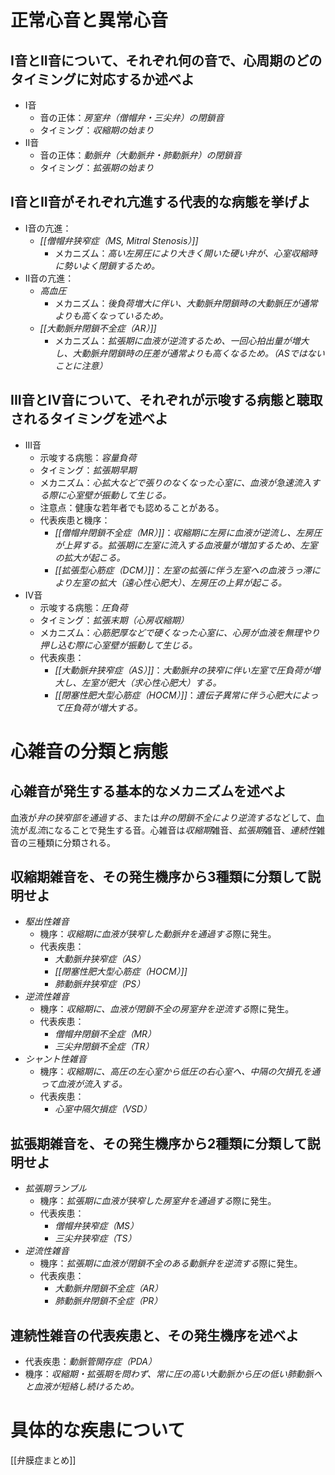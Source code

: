 # 正常心音と異常心音
## I音とII音について、それぞれ何の音で、心周期のどのタイミングに対応するか述べよ
- I音
	- 音の正体：*房室弁（僧帽弁・三尖弁）の閉鎖音*
	- タイミング：*収縮期の始まり*
- II音
	- 音の正体：*動脈弁（大動脈弁・肺動脈弁）の閉鎖音*
	- タイミング：*拡張期の始まり*

## I音とII音がそれぞれ亢進する代表的な病態を挙げよ
- I音の亢進：
	- *[[僧帽弁狭窄症（MS, Mitral Stenosis）]]*
		- メカニズム：*高い左房圧により大きく開いた硬い弁が、心室収縮時に勢いよく閉鎖するため。*
- II音の亢進：
	- *高血圧*
		- メカニズム：*後負荷増大に伴い、大動脈弁閉鎖時の大動脈圧が通常よりも高くなっているため。*
	- *[[大動脈弁閉鎖不全症（AR）]]*
		- メカニズム：*拡張期に血液が逆流するため、一回心拍出量が増大し、大動脈弁閉鎖時の圧差が通常よりも高くなるため。（ASではないことに注意）*

## III音とIV音について、それぞれが示唆する病態と聴取されるタイミングを述べよ
- III音
	- 示唆する病態：*容量負荷*
	- タイミング：*拡張期早期*
	- メカニズム：*心拡大などで張りのなくなった心室に、血液が急速流入する際に心室壁が振動して生じる。*
	- 注意点：健康な若年者でも認めることがある。
	- 代表疾患と機序：
		- *[[僧帽弁閉鎖不全症（MR）]]*：*収縮期に左房に血液が逆流し、左房圧が上昇する。拡張期に左室に流入する血液量が増加するため、左室の拡大が起こる。*
		- *[[拡張型心筋症（DCM）]]*：*左室の拡張に伴う左室への血液うっ滞により左室の拡大（遠心性心肥大）、左房圧の上昇が起こる。*
- IV音
	- 示唆する病態：*圧負荷*
	- タイミング：*拡張末期（心房収縮期）*
	- メカニズム：*心筋肥厚などで硬くなった心室に、心房が血液を無理やり押し込む際に心室壁が振動して生じる。*
	- 代表疾患：
		- *[[大動脈弁狭窄症（AS）]]*：*大動脈弁の狭窄に伴い左室で圧負荷が増大し、左室が肥大（求心性心肥大）する。*
		- *[[閉塞性肥大型心筋症（HOCM）]]*：*遺伝子異常に伴う心肥大によって圧負荷が増大する。*

# 心雑音の分類と病態
## 心雑音が発生する基本的なメカニズムを述べよ
血液が*弁の狭窄部を通過する*、または*弁の閉鎖不全により逆流する*などして、血流が*乱流*になることで発生する音。心雑音は*収縮期*雑音、*拡張期*雑音、*連続性*雑音の三種類に分類される。

## 収縮期雑音を、その発生機序から3種類に分類して説明せよ
- *駆出性雑音*
	- 機序：*収縮期に血液が狭窄した動脈弁を通過する*際に発生。
	- 代表疾患：
		- *大動脈弁狭窄症（AS）*
		- *[[閉塞性肥大型心筋症（HOCM）]]*
		- *肺動脈弁狭窄症（PS）*
- *逆流性雑音*
	- 機序：*収縮期に、血液が閉鎖不全の房室弁を逆流する*際に発生。
	- 代表疾患：
		- *僧帽弁閉鎖不全症（MR）*
		- *三尖弁閉鎖不全症（TR）*
- *シャント性雑音*
	- 機序：*収縮期に、高圧の左心室から低圧の右心室へ、中隔の欠損孔を通って血液が流入する。*
	- 代表疾患：
		- *心室中隔欠損症（VSD）*

## 拡張期雑音を、その発生機序から2種類に分類して説明せよ
- *拡張期ランブル*
	- 機序：*拡張期に血液が狭窄した房室弁を通過する*際に発生。
	- 代表疾患：
		- *僧帽弁狭窄症（MS）*
		- *三尖弁狭窄症（TS）*
- *逆流性雑音*
	- 機序：*拡張期に血液が閉鎖不全のある動脈弁を逆流する*際に発生。
	- 代表疾患：
		- *大動脈弁閉鎖不全症（AR）*
		- *肺動脈弁閉鎖不全症（PR）*

## 連続性雑音の代表疾患と、その発生機序を述べよ
- 代表疾患：*動脈管開存症（PDA）*
- 機序：*収縮期・拡張期を問わず、常に圧の高い大動脈から圧の低い肺動脈へと血液が短絡し続けるため。*

# 具体的な疾患について
[[弁膜症まとめ]]